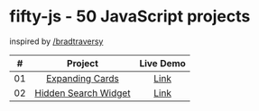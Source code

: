 # fifty-js - 50 JavaScript projects
inspired by [/bradtraversy](https://github.com/bradtraversy/50projects50days)

| #               | Project       | Live Demo |
| :-------------: |:-------------:| :-------: |
| 01              | [Expanding Cards](https://github.com/khaledxyz/fifty-js/tree/master/Expanding%20Cards) | [Link](#) |
| 02              | [Hidden Search Widget](https://github.com/khaledxyz/fifty-js/tree/master/Hidden%20Search%20Widget) | [Link](#)|
